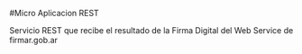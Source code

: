 #Micro Aplicacion REST

Servicio REST que recibe el resultado de la Firma Digital del Web Service de firmar.gob.ar
